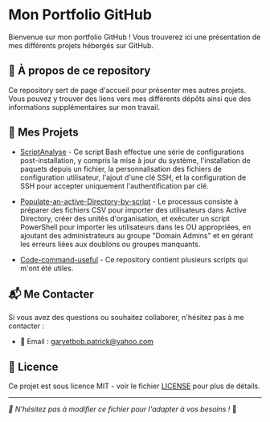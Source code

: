 # Mon Portfolio GitHub

<!-- Titre principal de la page -->

Bienvenue sur mon portfolio GitHub ! Vous trouverez ici une présentation de mes différents projets hébergés sur GitHub.

## 📌 À propos de ce repository

<!-- Section expliquant l'objectif de ce dépôt -->

Ce repository sert de page d'accueil pour présenter mes autres projets. Vous pouvez y trouver des liens vers mes différents dépôts ainsi que des informations supplémentaires sur mon travail.



## 🚀 Mes Projets

<!-- Liste des repositories avec des liens directs vers chacun d'eux -->

- [ScriptAnalyse](https://github.com/Kartes37/ScriptAnalyse.git) - Ce script Bash effectue une série de configurations post-installation, y compris la mise à jour du système, l'installation de paquets depuis un fichier, la personnalisation des fichiers de configuration utilisateur, l'ajout d'une clé SSH, et la configuration de SSH pour accepter uniquement l'authentification par clé.

- [Populate-an-active-Directory-by-script](https://github.com/Kartes37/Populate-an-active-Directory-by-script.git) - Le processus consiste à préparer des fichiers CSV pour importer des utilisateurs dans Active Directory, créer des unités d'organisation, et exécuter un script PowerShell pour importer les utilisateurs dans les OU appropriées, en ajoutant des administrateurs au groupe "Domain Admins" et en gérant les erreurs liées aux doublons ou groupes manquants.

- [Code-command-useful](https://github.com/Kartes37/Code-command-useful.git) - Ce repository contient plusieurs scripts qui m'ont été utiles.

<!-- Ajoute ici d'autres projets en suivant le même format -->

## 📬 Me Contacter

<!-- Informations de contact -->

Si vous avez des questions ou souhaitez collaborer, n'hésitez pas à me contacter :

- 📧 Email : garyetbob.patrick@yahoo.com

## 📜 Licence

<!-- Indiquez ici la licence du projet -->

Ce projet est sous licence MIT - voir le fichier [LICENSE](LICENSE) pour plus de détails.

---

*📢 N'hésitez pas à modifier ce fichier pour l'adapter à vos besoins !* 🎨
